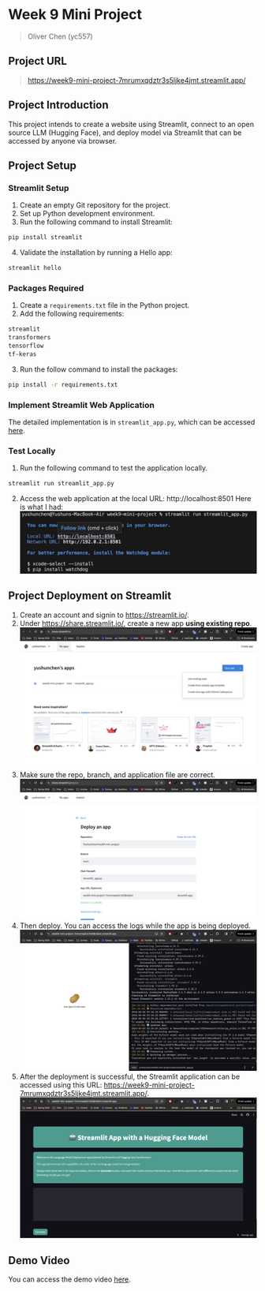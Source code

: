 # Week 9 Mini Project
> Oliver Chen (yc557)

## Project URL
>https://week9-mini-project-7mrumxqdztr3s5ljke4jmt.streamlit.app/

## Project Introduction
This project intends to create a website using Streamlit, connect to an open source LLM (Hugging Face), and deploy model via Streamlit  that can be accessed by anyone via browser.

## Project Setup
### Streamlit Setup
1. Create an empty Git repository for the project.
2. Set up Python development environment.
3. Run the following command to install Streamlit:
```bash
pip install streamlit
```
4. Validate the installation by running a Hello app:
```bash
streamlit hello
```

### Packages Required
1. Create a `requirements.txt` file in the Python project.
2. Add the following requirements:
```txt
streamlit 
transformers
tensorflow
tf-keras
```
3. Run the follow command to install the packages:
```bash
pip install -r requirements.txt
```
### Implement Streamlit Web Application
The detailed implementation is in `streamlit_app.py`, which can be accessed [here](./streamlit_app.py).

### Test Locally
1. Run the following command to test the application locally.
```bash
streamlit run streamlit_app.py
```
2. Access the web application at the local URL: http://localhost:8501
Here is what I had:
![11](./images/11.png)

## Project Deployment on Streamlit

1. Create an account and signin to https://streamlit.io/.
2. Under https://share.streamlit.io/, create a new app **using existing repo**.
![1](./images/1.png)
3. Make sure the repo, branch, and application file are correct. 
![2](./images/2.png)
4. Then deploy. You can access the logs while the app is being deployed.
![3](./images/3.png)
5. After the deployment is successful, the Streamlit application can be accessed using this URL: https://week9-mini-project-7mrumxqdztr3s5ljke4jmt.streamlit.app/.
![4](./images/4.png)

## Demo Video
You can access the demo video [here](./images/demo.mp4).